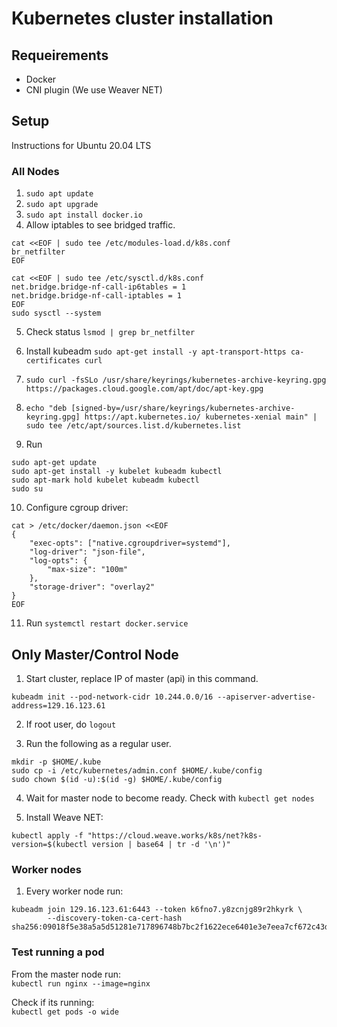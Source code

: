 # Kubernetes cluster installation

## Requeirements
* Docker
* CNI plugin (We use Weaver NET)

## Setup
Instructions for Ubuntu 20.04 LTS

### All Nodes
1. `sudo apt update`
2. `sudo apt upgrade`
3. `sudo apt install docker.io`
4. Allow iptables to see bridged traffic.
```
cat <<EOF | sudo tee /etc/modules-load.d/k8s.conf
br_netfilter
EOF

cat <<EOF | sudo tee /etc/sysctl.d/k8s.conf
net.bridge.bridge-nf-call-ip6tables = 1
net.bridge.bridge-nf-call-iptables = 1
EOF
sudo sysctl --system
```

5. Check status `lsmod | grep br_netfilter`

6. Install kubeadm `sudo apt-get install -y apt-transport-https ca-certificates curl`
7. `sudo curl -fsSLo /usr/share/keyrings/kubernetes-archive-keyring.gpg https://packages.cloud.google.com/apt/doc/apt-key.gpg`
8. `echo "deb [signed-by=/usr/share/keyrings/kubernetes-archive-keyring.gpg] https://apt.kubernetes.io/ kubernetes-xenial main" | sudo tee /etc/apt/sources.list.d/kubernetes.list`

9. Run
```
sudo apt-get update
sudo apt-get install -y kubelet kubeadm kubectl
sudo apt-mark hold kubelet kubeadm kubectl
sudo su
```

10. Configure cgroup driver:
```
cat > /etc/docker/daemon.json <<EOF
{
    "exec-opts": ["native.cgroupdriver=systemd"],
    "log-driver": "json-file",
    "log-opts": {
        "max-size": "100m"
    },
    "storage-driver": "overlay2"
}
EOF
```

11. Run `systemctl restart docker.service`

## Only Master/Control Node
1. Start cluster, replace IP of master (api) in this command.
```
kubeadm init --pod-network-cidr 10.244.0.0/16 --apiserver-advertise-address=129.16.123.61
```

2. If root user, do `logout`

3. Run the following as a regular user.
```
mkdir -p $HOME/.kube
sudo cp -i /etc/kubernetes/admin.conf $HOME/.kube/config
sudo chown $(id -u):$(id -g) $HOME/.kube/config
```

4. Wait for master node to become ready. Check with `kubectl get nodes`

5.  Install Weave NET:
```
kubectl apply -f "https://cloud.weave.works/k8s/net?k8s-version=$(kubectl version | base64 | tr -d '\n')"
```




### Worker nodes

1. Every worker node run:
```
kubeadm join 129.16.123.61:6443 --token k6fno7.y8zcnjg89r2hkyrk \
        --discovery-token-ca-cert-hash sha256:09018f5e38a5a5d51281e717896748b7bc2f1622ece6401e3e7eea7cf672c43d
```

### Test running a pod

From the master node run:  
`kubectl run nginx --image=nginx`

Check if its running:  
`kubectl get pods -o wide`

